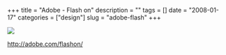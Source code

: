 +++
title = "Adobe - Flash on"
description = ""
tags = []
date = "2008-01-17"
categories = ["design"]
slug = "adobe-flash"
+++


 

  <div id="screens-thumbs" class="clearfix">
    <div class="txt-center" id="design-submission"><a href="http://adobe.com/flashon/"><img id='bluga-thumbnail-1113' class='bluga-thumbnail large' src='http://media.konigi.com/bluga/
wt47f282106bee9_0.jpg'/></a></div>  
  </div>   
<p><a href="http://adobe.com/flashon/">http://adobe.com/flashon/</a></p>




